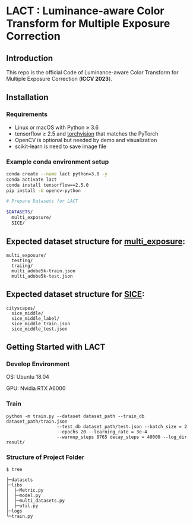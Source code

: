 # LACT : Luminance-aware Color Transform for Multiple Exposure Correction

## Introduction
This repo is the official Code of  Luminance-aware Color Transform for Multiple Exposure Correction (**ICCV 2023**). 

## Installation

### Requirements
- Linux or macOS with Python ≥ 3.6
- tensorflow ≥ 2.5 and [torchvision](https://github.com/pytorch/vision/) that matches the PyTorch 
- OpenCV is optional but needed by demo and visualization
- scikit-learn is need to save image file

### Example conda environment setup
```bash
conda create --name lact python=3.8 -y
conda activate lact
conda install tensorflow==2.5.0
pip install -U opencv-python

# Prepare Datasets for LACT

$DATASETS/
  multi_exposure/
  SICE/
```

## Expected dataset structure for [multi_exposure](https://github.com/mahmoudnafifi/Exposure_Correction):

```
multi_exposure/
  testing/
  traiing/
  multi_adobe5k-train.json
  multi_adobe5k-test.json
```

## Expected dataset structure for [SICE](https://www.cityscapes-dataset.com/downloads/):
```
cityscapes/
  sice_middle/
  sice_middle_label/
  sice_middle_train.json
  sice_middle_test.json
```
## Getting Started with LACT

### Develop Environment
OS: Ubuntu 18.04

GPU: Nvidia RTX A6000

### Train
```python -m train.py --dataset dataset_path --train_db dataset_path/train.json```</br>
```                   --test_db dataset_path/test.json --batch_size = 2```</br>
```                   --epochs 20 --learning_rate = 3e-4```</br>
```                   --warmup_steps 8765 decay_steps = 40000 --log_dir result/```</br>

### Structure of Project Folder
```
$ tree

├─datasets
├─libs
│  ├─Metric.py
│  ├─model.py
│  ├─multi_datasets.py
│  ├─util.py
├─logs
└─train.py

